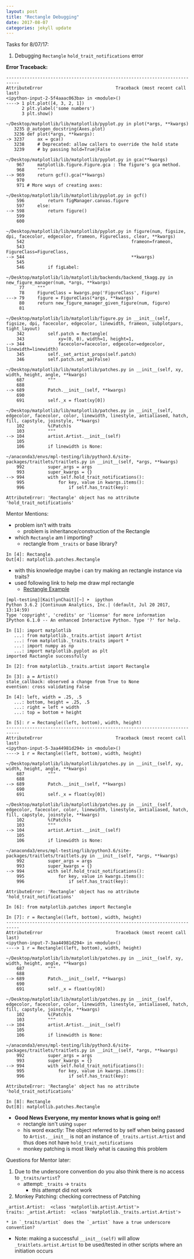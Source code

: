 ```yaml
---
layout: post
title: "Rectangle Debugging"
date: 2017-08-07
categories: jekyll update
---
```


Tasks for 8/07/17:
1. Debugging `Rectangle` `hold_trait_notifications` error

**Error Traceback:**
~~~
---------------------------------------------------------------------------
AttributeError                            Traceback (most recent call last)
<ipython-input-2-5f4aaac063ba> in <module>()
----> 1 plt.plot([4, 3, 2, 1])
      2 plt.ylabel('some numbers')
      3 plt.show()

~/Desktop/matplotlib/lib/matplotlib/pyplot.py in plot(*args, **kwargs)
   3235 @_autogen_docstring(Axes.plot)
   3236 def plot(*args, **kwargs):
-> 3237     ax = gca()
   3238     # Deprecated: allow callers to override the hold state
   3239     # by passing hold=True|False

~/Desktop/matplotlib/lib/matplotlib/pyplot.py in gca(**kwargs)
    967     matplotlib.figure.Figure.gca : The figure's gca method.
    968     """
--> 969     return gcf().gca(**kwargs)
    970
    971 # More ways of creating axes:

~/Desktop/matplotlib/lib/matplotlib/pyplot.py in gcf()
    596         return figManager.canvas.figure
    597     else:
--> 598         return figure()
    599
    600

~/Desktop/matplotlib/lib/matplotlib/pyplot.py in figure(num, figsize, dpi, facecolor, edgecolor, frameon, FigureClass, clear, **kwargs)
    542                                         frameon=frameon,
    543                                         FigureClass=FigureClass,
--> 544                                         **kwargs)
    545
    546         if figLabel:

~/Desktop/matplotlib/lib/matplotlib/backends/backend_tkagg.py in new_figure_manager(num, *args, **kwargs)
     77     """
     78     FigureClass = kwargs.pop('FigureClass', Figure)
---> 79     figure = FigureClass(*args, **kwargs)
     80     return new_figure_manager_given_figure(num, figure)
     81

~/Desktop/matplotlib/lib/matplotlib/figure.py in __init__(self, figsize, dpi, facecolor, edgecolor, linewidth, frameon, subplotpars, tight_layout)
    342         self.patch = Rectangle(
    343             xy=(0, 0), width=1, height=1,
--> 344             facecolor=facecolor, edgecolor=edgecolor, linewidth=linewidth)
    345         self._set_artist_props(self.patch)
    346         self.patch.set_aa(False)

~/Desktop/matplotlib/lib/matplotlib/patches.py in __init__(self, xy, width, height, angle, **kwargs)
    687         """
    688
--> 689         Patch.__init__(self, **kwargs)
    690
    691         self._x = float(xy[0])

~/Desktop/matplotlib/lib/matplotlib/patches.py in __init__(self, edgecolor, facecolor, color, linewidth, linestyle, antialiased, hatch, fill, capstyle, joinstyle, **kwargs)
    102         %(Patch)s
    103         """
--> 104         artist.Artist.__init__(self)
    105
    106         if linewidth is None:

~/anaconda3/envs/mpl-testing/lib/python3.6/site-packages/traitlets/traitlets.py in __init__(self, *args, **kwargs)
    992         super_args = args
    993         super_kwargs = {}
--> 994         with self.hold_trait_notifications():
    995             for key, value in kwargs.items():
    996                 if self.has_trait(key):

AttributeError: 'Rectangle' object has no attribute 'hold_trait_notifications'
~~~

Mentor Mentions:
* problem isn't with traits
    * problem is inheritance/construction of the Rectangle
* which `Rectangle` am I importing?
    * rectangle from `_traits` or base library?

~~~
In [4]: Rectangle
Out[4]: matplotlib.patches.Rectangle
~~~

* with this knowledge maybe i can try making an rectangle instance via traits?
* used following link to help me draw mpl rectangle
    * [Rectangle Example][rex]

~~~
[mpl-testing][KaitlynChait][~] ➤  ipython
Python 3.6.2 |Continuum Analytics, Inc.| (default, Jul 20 2017, 13:14:59)
Type 'copyright', 'credits' or 'license' for more information
IPython 6.1.0 -- An enhanced Interactive Python. Type '?' for help.

In [1]: import matplotlib
   ...: from matplotlib._traits.artist import Artist
   ...: from matplotlib._traits.traits import *
   ...: import numpy as np
   ...: import matplotlib.pyplot as plt
imported Ractangle successfully

In [2]: from matplotlib._traits.artist import Rectangle

In [3]: a = Artist()
stale_callback: observed a change from True to None
eventson: cross validating False

In [4]: left, width = .25, .5
   ...: bottom, height = .25, .5
   ...: right = left + width
   ...: top = bottom + height

In [5]: r = Rectangle((left, bottom), width, height)
---------------------------------------------------------------------------
AttributeError                            Traceback (most recent call last)
<ipython-input-5-3aa44981d294> in <module>()
----> 1 r = Rectangle((left, bottom), width, height)

~/Desktop/matplotlib/lib/matplotlib/patches.py in __init__(self, xy, width, height, angle, **kwargs)
    687         """
    688
--> 689         Patch.__init__(self, **kwargs)
    690
    691         self._x = float(xy[0])

~/Desktop/matplotlib/lib/matplotlib/patches.py in __init__(self, edgecolor, facecolor, color, linewidth, linestyle, antialiased, hatch, fill, capstyle, joinstyle, **kwargs)
    102         %(Patch)s
    103         """
--> 104         artist.Artist.__init__(self)
    105
    106         if linewidth is None:

~/anaconda3/envs/mpl-testing/lib/python3.6/site-packages/traitlets/traitlets.py in __init__(self, *args, **kwargs)
    992         super_args = args
    993         super_kwargs = {}
--> 994         with self.hold_trait_notifications():
    995             for key, value in kwargs.items():
    996                 if self.has_trait(key):

AttributeError: 'Rectangle' object has no attribute 'hold_trait_notifications'
~~~

~~~
In [6]: from matplotlib.patches import Rectangle

In [7]: r = Rectangle((left, bottom), width, height)
---------------------------------------------------------------------------
AttributeError                            Traceback (most recent call last)
<ipython-input-7-3aa44981d294> in <module>()
----> 1 r = Rectangle((left, bottom), width, height)

~/Desktop/matplotlib/lib/matplotlib/patches.py in __init__(self, xy, width, height, angle, **kwargs)
    687         """
    688
--> 689         Patch.__init__(self, **kwargs)
    690
    691         self._x = float(xy[0])

~/Desktop/matplotlib/lib/matplotlib/patches.py in __init__(self, edgecolor, facecolor, color, linewidth, linestyle, antialiased, hatch, fill, capstyle, joinstyle, **kwargs)
    102         %(Patch)s
    103         """
--> 104         artist.Artist.__init__(self)
    105
    106         if linewidth is None:

~/anaconda3/envs/mpl-testing/lib/python3.6/site-packages/traitlets/traitlets.py in __init__(self, *args, **kwargs)
    992         super_args = args
    993         super_kwargs = {}
--> 994         with self.hold_trait_notifications():
    995             for key, value in kwargs.items():
    996                 if self.has_trait(key):

AttributeError: 'Rectangle' object has no attribute 'hold_trait_notifications'

In [8]: Rectangle
Out[8]: matplotlib.patches.Rectangle
~~~

* **Good News Everyone, my mentor knows what is going on!!**
    * rectangle isn't using `super`
    * his word exactly: The object referred to by self when being passed to `Artist.__init__` is not an instance of `_traits.artist.Artist` and thus does not have `hold_trait_notifications`
    * monkey patching is most likely what is causing this problem

Questions for Mentor later:
1. Due to the underscore convention do you also think there is no access to `_traits/artist`?
    * attempt: `_traits` -> `traits`
        * this attempt did not work
2. Monkey Patching: checking correctness of Patching
~~~
_artist.Artist:  <class 'matplotlib.artist.Artist'>
traits: _artist.Artist:  <class 'matplotlib._traits.artist.Artist'>
~~~
    * in `_traits/artist` does the `_artist` have a true underscore convention?
* Note: making a successful `__init__(self)` will allow `_traitlets.artist.Artist` to be used/tested in other scripts where an initiation occurs



[rex]:https://matplotlib.org/devdocs/gallery/pyplots/text_layout.html#sphx-glr-gallery-pyplots-text-layout-py

